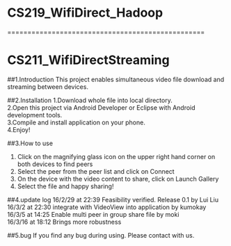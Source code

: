 # CS219_WifiDirect_Hadoop


=================================================
# CS211_WifiDirectStreaming

##1.Introduction
This project enables simultaneous video file download and streaming between devices. 

##2.Installation
1.Download whole file into local directory.<br>
2.Open this project via Android Developer or Eclipse with Android development tools. <br>
3.Compile and install application on your phone. <br>
4.Enjoy! <br>

##3.How to use
1. Click on the magnifying glass icon on the upper right hand corner on both devices to find peers <br>
2. Select the peer from the peer list and click on Connect <br>
3. On the device with the video content to share, click on Launch Gallery <br>
4. Select the file and happy sharing! <br>

##4.update log
16/2/29 at 22:39  Feasibility verified. Release 0.1  by Lui Liu <br>
16/3/2 at 22:30   integrate with VideoView into application by kumokay <br>
16/3/5 at 14:25   Enable multi peer in group share file   by moki <br>
16/3/16 at 18:12  Brings more robustness<br>

##5.bug
If you find any bug during using. Please contact with us.
